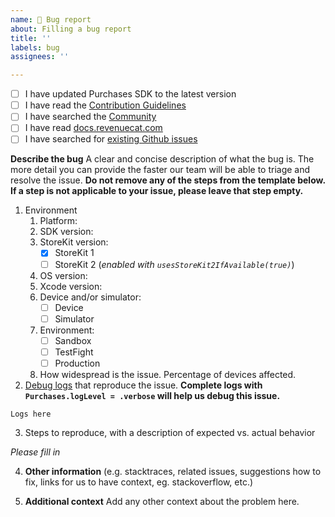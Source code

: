 ```yaml
---
name: 🐛 Bug report
about: Filling a bug report
title: ''
labels: bug
assignees: ''

---
```


- [ ] I have updated Purchases SDK to the latest version
- [ ] I have read the [Contribution Guidelines](https://github.com/RevenueCat/purchases-ios/blob/main/Contributing/CONTRIBUTING.md)
- [ ] I have searched the [Community](https://community.revenuecat.com)
- [ ] I have read [docs.revenuecat.com](https://docs.revenuecat.com/)
- [ ] I have searched for [existing Github issues](https://github.com/RevenueCat/purchases-ios/issues)

**Describe the bug**
A clear and concise description of what the bug is. The more detail you can provide the faster our team will be able to triage and resolve the issue. **Do not remove any of the steps from the template below. If a step is not applicable to your issue, please leave that step empty.**

1. Environment
   1. Platform:
   2. SDK version:
   3. StoreKit version:
      - [x] StoreKit 1
      - [ ] StoreKit 2 (_enabled with `usesStoreKit2IfAvailable(true)`_)
   4. OS version:
   5. Xcode version:
   6. Device and/or simulator:
      - [ ] Device
      - [ ] Simulator
   7. Environment:
      - [ ] Sandbox
      - [ ] TestFight
      - [ ] Production
   8. How widespread is the issue. Percentage of devices affected.
2. [Debug logs](https://docs.revenuecat.com/docs/debugging) that reproduce the issue. **Complete logs with `Purchases.logLevel = .verbose` will help us debug this issue.**

```
Logs here
```

3. Steps to reproduce, with a description of expected vs. actual behavior

_Please fill in_
 
4. **Other information** (e.g. stacktraces, related issues, suggestions how to fix, links for us to have context, eg. stackoverflow, etc.)

5. **Additional context**
Add any other context about the problem here.
